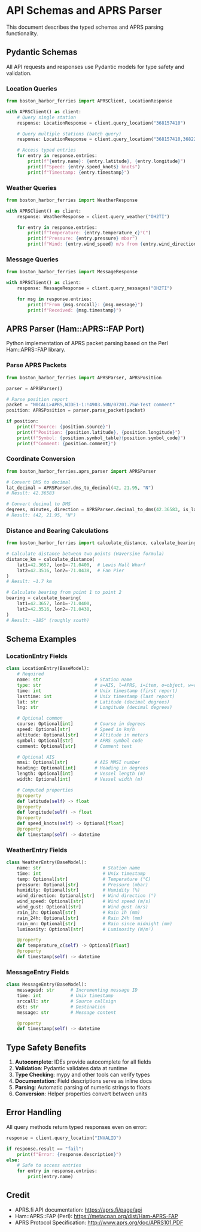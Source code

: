 # API Schemas and APRS Parser

This document describes the typed schemas and APRS parsing functionality.

## Pydantic Schemas

All API requests and responses use Pydantic models for type safety and validation.

### Location Queries

```python
from boston_harbor_ferries import APRSClient, LocationResponse

with APRSClient() as client:
    # Query single station
    response: LocationResponse = client.query_location("368157410")

    # Query multiple stations (batch query)
    response: LocationResponse = client.query_location("368157410,368227350")

    # Access typed entries
    for entry in response.entries:
        print(f"{entry.name}: {entry.latitude}, {entry.longitude}")
        print(f"Speed: {entry.speed_knots} knots")
        print(f"Timestamp: {entry.timestamp}")
```

### Weather Queries

```python
from boston_harbor_ferries import WeatherResponse

with APRSClient() as client:
    response: WeatherResponse = client.query_weather("OH2TI")

    for entry in response.entries:
        print(f"Temperature: {entry.temperature_c}°C")
        print(f"Pressure: {entry.pressure} mbar")
        print(f"Wind: {entry.wind_speed} m/s from {entry.wind_direction}°")
```

### Message Queries

```python
from boston_harbor_ferries import MessageResponse

with APRSClient() as client:
    response: MessageResponse = client.query_messages("OH2TI")

    for msg in response.entries:
        print(f"From {msg.srccall}: {msg.message}")
        print(f"Received: {msg.timestamp}")
```

## APRS Parser (Ham::APRS::FAP Port)

Python implementation of APRS packet parsing based on the Perl Ham::APRS::FAP library.

### Parse APRS Packets

```python
from boston_harbor_ferries import APRSParser, APRSPosition

parser = APRSParser()

# Parse position report
packet = "N0CALL>APRS,WIDE1-1:!4903.50N/07201.75W-Test comment"
position: APRSPosition = parser.parse_packet(packet)

if position:
    print(f"Source: {position.source}")
    print(f"Position: {position.latitude}, {position.longitude}")
    print(f"Symbol: {position.symbol_table}{position.symbol_code}")
    print(f"Comment: {position.comment}")
```

### Coordinate Conversion

```python
from boston_harbor_ferries.aprs_parser import APRSParser

# Convert DMS to decimal
lat_decimal = APRSParser.dms_to_decimal(42, 21.95, "N")
# Result: 42.36583

# Convert decimal to DMS
degrees, minutes, direction = APRSParser.decimal_to_dms(42.36583, is_latitude=True)
# Result: (42, 21.95, "N")
```

### Distance and Bearing Calculations

```python
from boston_harbor_ferries import calculate_distance, calculate_bearing

# Calculate distance between two points (Haversine formula)
distance_km = calculate_distance(
    lat1=42.3657, lon1=-71.0400,  # Lewis Mall Wharf
    lat2=42.3516, lon2=-71.0438,  # Fan Pier
)
# Result: ~1.7 km

# Calculate bearing from point 1 to point 2
bearing = calculate_bearing(
    lat1=42.3657, lon1=-71.0400,
    lat2=42.3516, lon2=-71.0438,
)
# Result: ~185° (roughly south)
```

## Schema Examples

### LocationEntry Fields

```python
class LocationEntry(BaseModel):
    # Required
    name: str                    # Station name
    type: str                    # a=AIS, l=APRS, i=item, o=object, w=weather
    time: int                    # Unix timestamp (first report)
    lasttime: int                # Unix timestamp (last report)
    lat: str                     # Latitude (decimal degrees)
    lng: str                     # Longitude (decimal degrees)

    # Optional common
    course: Optional[int]        # Course in degrees
    speed: Optional[str]         # Speed in km/h
    altitude: Optional[str]      # Altitude in meters
    symbol: Optional[str]        # APRS symbol code
    comment: Optional[str]       # Comment text

    # Optional AIS
    mmsi: Optional[str]          # AIS MMSI number
    heading: Optional[int]       # Heading in degrees
    length: Optional[int]        # Vessel length (m)
    width: Optional[int]         # Vessel width (m)

    # Computed properties
    @property
    def latitude(self) -> float
    @property
    def longitude(self) -> float
    @property
    def speed_knots(self) -> Optional[float]
    @property
    def timestamp(self) -> datetime
```

### WeatherEntry Fields

```python
class WeatherEntry(BaseModel):
    name: str                       # Station name
    time: int                       # Unix timestamp
    temp: Optional[str]             # Temperature (°C)
    pressure: Optional[str]         # Pressure (mbar)
    humidity: Optional[str]         # Humidity (%)
    wind_direction: Optional[str]   # Wind direction (°)
    wind_speed: Optional[str]       # Wind speed (m/s)
    wind_gust: Optional[str]        # Wind gust (m/s)
    rain_1h: Optional[str]          # Rain 1h (mm)
    rain_24h: Optional[str]         # Rain 24h (mm)
    rain_mn: Optional[str]          # Rain since midnight (mm)
    luminosity: Optional[str]       # Luminosity (W/m²)

    @property
    def temperature_c(self) -> Optional[float]
    @property
    def timestamp(self) -> datetime
```

### MessageEntry Fields

```python
class MessageEntry(BaseModel):
    messageid: str      # Incrementing message ID
    time: int           # Unix timestamp
    srccall: str        # Source callsign
    dst: str            # Destination
    message: str        # Message content

    @property
    def timestamp(self) -> datetime
```

## Type Safety Benefits

1. **Autocomplete**: IDEs provide autocomplete for all fields
2. **Validation**: Pydantic validates data at runtime
3. **Type Checking**: mypy and other tools can verify types
4. **Documentation**: Field descriptions serve as inline docs
5. **Parsing**: Automatic parsing of numeric strings to floats
6. **Conversion**: Helper properties convert between units

## Error Handling

All query methods return typed responses even on error:

```python
response = client.query_location("INVALID")

if response.result == "fail":
    print(f"Error: {response.description}")
else:
    # Safe to access entries
    for entry in response.entries:
        print(entry.name)
```

## Credit

- APRS.fi API documentation: https://aprs.fi/page/api
- Ham::APRS::FAP (Perl): https://metacpan.org/dist/Ham-APRS-FAP
- APRS Protocol Specification: http://www.aprs.org/doc/APRS101.PDF
